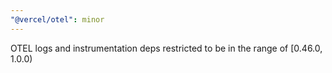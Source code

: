 ```yaml
---
"@vercel/otel": minor
---
```


OTEL logs and instrumentation deps restricted to be in the range of [0.46.0, 1.0.0)
